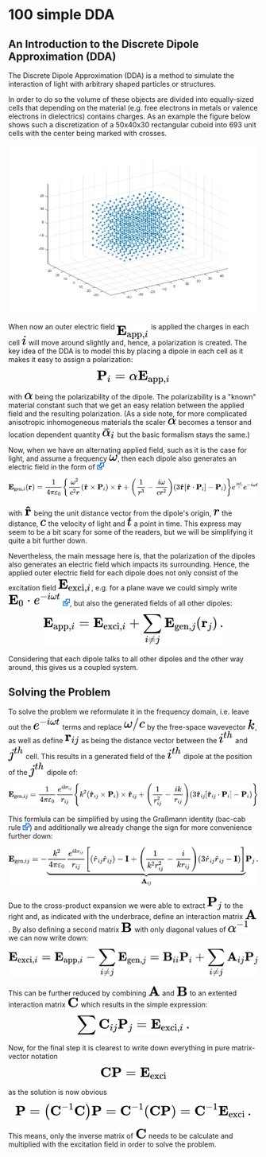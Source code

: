 # 100 simple DDA

## An Introduction to the Discrete Dipole Approximation (DDA)

The Discrete Dipole Approximation (DDA) is a method to simulate the interaction of light with arbitrary shaped particles or structures. 

In order to do so the volume of these objects are divided into equally-sized cells that depending on the material (e.g. free electrons in metals or valence electrons in dielectrics)  contains charges. As an example the figure below shows such a discretization of a 50x40x30 rectangular cuboid into 693 unit cells with the center being marked with crosses.

<img src="/003_media/rectangular-cuboid.jpg" alt="A 50x40x30 rectangular cuboid divided into dipoles">

When now an outer electric field <!-- $\mathbf{E}_{\textrm{app},i}$ --> <img style="transform: translateY(0.5em); background: white;" src="..\003_media\BoMm4lrha6.svg" align=top> is applied the charges in each cell <!-- $i$ --> <img style="transform: translateY(0.0em); background: white;" src="..\003_media\sUC8llATVV.svg"> will move around slightly and, hence, a polarization is created. The key idea of the DDA is to model this by placing a dipole in each cell as it makes it easy to assign a polarization:

<!-- $$
\mathbf{P}_{i}={\alpha}\mathbf{{E}}_{\textrm{app},i} 
$$ --> 

<div align="center"><img style="background: white;" src="..\003_media\7l550EKCxe.svg"></div>

with  <!-- $\mathbf{\alpha}$ --> <img style="transform: translateY(0.0em); background: white;" src="..\003_media\cBuXoa3TIs.svg"> being the polarizability of the dipole. The polarizability is a "known" material constant such that we get an easy relation between the applied field and the resulting polarization. (As a side note, for more complicated anisotropic inhomogeneous materials the scaler <!-- $\mathbf{\alpha}$ --> <img style="transform: translateY(0.0em); background: white;" src="..\003_media\KlQJu7aeVz.svg"> becomes a tensor and location dependent quantity <!-- $\bar{\alpha}_i$ --> <img style="transform: translateY(0.15em); background: white;" src="..\003_media\AlyOInu0mL.svg"> but the basic formalism stays the same.) 

Now, when we have an alternating applied field, such as it is the case for light, and assume a frequency <!-- $\omega$ --> <img style="transform: translateY(0.0em); background: white;" src="..\003_media\dy0eTxOXn1.svg">, then each dipole also generates an electric field in the form of [<img src="../003_media/External.svg" height="14">](https://en.wikipedia.org/wiki/Dipole#Dipole_radiation)

<!-- $$
\mathbf{E}_{\textrm{gen},i}(\mathbf{r}) = \frac{1}{4\pi\varepsilon_0} \left\{
    \frac{\omega^2}{c^2 r} \left( \mathbf{\hat{r}} \times \mathbf{P}_{i} \right) \times \mathbf{\hat{r}} +
    \left( \frac{1}{r^3} - \frac{i\omega}{cr^2} \right)
    \left( 3\mathbf{\hat{r}} \left[\mathbf{\hat{r}} \cdot \mathbf{P}_{i}\right] - \mathbf{P}_{i} \right)
\right\} e^\frac{i\omega r}{c} e^{-i\omega t} 
$$ --> 

<div align="center"><img style="background: white;" src="..\003_media\zatc0eQ6Bc.svg"></div>

with <!-- $\mathbf{\hat{r}}$ --> <img style="transform: translateY(0.0em); background: white;" src="..\003_media\R89QpqQ5UJ.svg"> being the unit distance vector from the dipole's origin, <!-- $r$ --> <img style="transform: translateY(0.0em); background: white;" src="..\003_media\bC1Zxw43cV.svg"> the distance, <!-- $c$ --> <img style="transform: translateY(0.0em); background: white;" src="..\003_media\dx2v3eoWaA.svg"> the velocity of light and <!-- $t$ --> <img style="transform: translateY(0.0em); background: white;" src="..\003_media\L2DKQFtGsG.svg"> a point in time. This express may seem to be a bit scary for some of the readers, but we will be simplifying it quite a bit further down.

Nevertheless, the main message here is, that the polarization of the dipoles also generates an electric field which impacts its surrounding. Hence, the applied outer electric field for each dipole does not only consist of the excitation field <!-- $\mathbf{{E}}_{\textrm{exci},i}$ --> <img style="transform: translateY(0.35em); background: white;" src="..\003_media\LqM0ZF11ax.svg">, e.g. for a plane wave we could simply write  <!-- $\mathbf{E}_{0} \cdot e^{-i\omega t} $ --> <img style="transform: translateY(0.15em); background: white;" src="..\003_media\G83ZTU4N2h.svg"> [<img src="../003_media/External.svg" height="14">](https://en.wikipedia.org/wiki/Sinusoidal_plane_wave), but also the generated fields of all other dipoles:

<!-- $$
\mathbf{{E}}_{\textrm{app},i} = \mathbf{{E}}_{\textrm{exci},i} + \sum _{i\neq j} \mathbf{{E}}_{\textrm{gen},j}(\mathbf{r}_j) \,.
$$ --> 

<div align="center"><img style="background: white;" src="..\003_media\MEVpSbXGUR.svg"></div> 

Considering that each dipole talks to all other dipoles and the other way around, this gives us a coupled system.

## Solving the Problem

To solve the problem we reformulate it in the frequency domain, i.e. leave out the <!-- $e^{-i\omega t} $ --> <img style="transform: translateY(0.0em); background: white;" src="..\003_media\dGvvyTmTbn.svg"> terms and replace <!-- $\omega/c$ --> <img style="transform: translateY(0.25em); background: white;" src="..\003_media\uKytIIRT1m.svg"> by the free-space wavevector <!-- $k$ --> <img style="transform: translateY(0.0em); background: white;" src="..\003_media\zyAiNITSFv.svg">, as well as define <!-- $\mathbf{r}_{ij}$ --> <img style="transform: translateY(0.3em); background: white;" src="..\003_media\ShEZ36Mh3t.svg"> as being the distance vector between the <!-- $i^{th}$ --> <img style="transform: translateY(0.0em); background: white;" src="..\003_media\qRHSMhajjc.svg"> and <!-- $j^{th}$ --> <img style="transform: translateY(0.3em); background: white;" src="..\003_media\yxl9pCar6O.svg"> cell. This results in a generated field of the <!-- $i^{th}$ --> <img style="transform: translateY(0.0em); background: white;" src="..\003_media\rtl2BCu6EG.svg"> dipole at the position of the <!-- $j^{th}$ --> <img style="transform: translateY(0.3em); background: white;" src="..\003_media\Bodqv6puQc.svg"> dipole of: 

<!-- $$
\mathbf{E}_{\textrm{gen},ij} = \frac{1}{4\pi\varepsilon_0} \frac{e^{i k r_{ij}}}{r_{ij}} \left\{
    k^2 \left( \mathbf{\hat{r}}_{ij} \times \mathbf{P}_{i} \right) \times \mathbf{\hat{r}}_{ij} +
    \left( \frac{1}{r^2_{ij}} - \frac{ik}{r_{ij}} \right)
    \left( 3\mathbf{\hat{r}}_{ij} \left[\mathbf{\hat{r}}_{ij} \cdot \mathbf{P}_{i}\right] - \mathbf{P}_{i} \right)
\right\}  
$$ --> 

<div align="center"><img style="background: white;" src="..\003_media\fvWEcMcQ8H.svg"></div> 

This formlula can be simplified by using the Graßmann identity (bac-cab rule [<img src="../003_media/External.svg" height="14">](https://en.wikipedia.org/wiki/Triple_product#Vector_triple_product)) and additionally we already change the sign for more convenience further down:
<!-- $$ 
\mathbf{{E}}_{\textrm{gen},ij} 
= - \underbrace{
    \frac{k^2}{4\pi\varepsilon_0} \frac{e^{i k r_{ij}}}{r_{ij}} \left[
    \left( \hat{r}_{ij} \hat{r}_{ij} \right) - \mathbf{I}  +
    \left( \frac{1}{k^2r_{ij}^2} - \frac{i}{kr_{ij}} \right)
    \left( 3\hat{r}_{ij} \hat{r}_{ij} - \mathbf{I} \right)
    \right] }_{\large{\mathbf{A}_{ij}}}
\mathbf{P}_{j} \, .
$$ --> 

<div align="center"><img style="background: white;" src="..\003_media\IYUBhf7KJx.svg"></div> 

Due to the cross-product expansion we were able to extract <!-- $\mathbf{P}_{j}$ --> <img style="transform: translateY(0.3em); background: white;" src="..\003_media\pElt6ZhZta.svg"> to the right and, as indicated with the underbrace, define an interaction matrix <!-- $\mathbf{A}$ --> <img style="transform: translateY(0.0em); background: white;" src="..\003_media\azPQdhk1g1.svg">. By also defining a second matrix <!-- $\mathbf{B}$ --> <img style="transform: translateY(0.0em); background: white;" src="..\003_media\9J2TDIO03N.svg"> with only diagonal values of <!-- $\alpha^{-1}$ --> <img style="transform: translateY(0.0em); background: white;" src="..\003_media\IuvjKmSwvX.svg"> we can now write down:

<!-- $$
\mathbf{E}_{\textrm{exci},i} = \mathbf{{E}}_{\textrm{app},i} -  \sum _{i\neq j} \mathbf{{E}}_{\textrm{gen},j} = \mathbf{B}_{ii} \mathbf{P}_{i} + \sum _{i\neq j} \mathbf{A}_{ij} \mathbf{P}_{j}
$$ --> 

<div align="center"><img style="background: white;" src="..\003_media\JVxPAf15Yz.svg"></div> 

This can be further reduced by combining <!-- $\mathbf{A}$ --> <img style="transform: translateY(0.0em); background: white;" src="..\003_media\g6hoF3MfXJ.svg"> and <!-- $\mathbf{B}$ --> <img style="transform: translateY(0.05em); background: white;" src="..\003_media\GYtED7qkN1.svg"> to an extented interaction matrix <!-- $\mathbf{C}$ --> <img style="transform: translateY(0.05em); background: white;" src="..\003_media\k3DdFIe8PY.svg"> which results in the simple expression:
<!-- $$
\sum \mathbf{C}_{ij} \mathbf{P}_{j} = \mathbf{{E}}_{\textrm{exci},i} \, .
$$ --> 

<div align="center"><img style="background: white;" src="..\003_media\HH1zgyYYXx.svg"></div> 

Now, for the final step it is clearest to write down everything in pure matrix-vector notation
<!-- $$
\mathbf{C} \mathbf{P} = \mathbf{{E}}_{\textrm{exci}}
$$ --> 

<div align="center"><img style="background: white;" src="..\003_media\jaSU1ZR94K.svg"></div>

as the solution is now obvious
<!-- $$
\mathbf{P} = \left( \mathbf{C}^{-1} \mathbf{C} \right) \mathbf{P}
= \mathbf{C}^{-1} \left( \mathbf{C} \mathbf{P} \right) 
= \mathbf{C}^{-1} \mathbf{{E}}_{\textrm{exci}} \, .
$$ --> 

<div align="center"><img style="background: white;" src="..\003_media\l3Rkqnz2wk.svg"></div>

This means, only the inverse matrix of <!-- $\mathbf{C}$ --> <img style="transform: translateY(0.05em); background: white;" src="..\003_media\PUJZU6MhJT.svg"> needs to be calculate and multiplied with the excitation field in order to solve the problem.